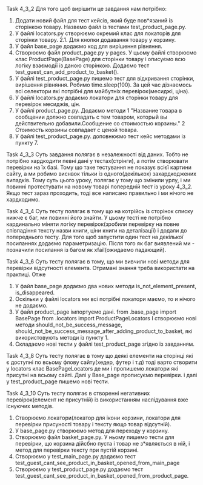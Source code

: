 ﻿Task 4_3_2 
Для того щоб вирішити це завдання нам потрібно:
1. Додати новий файл для тест кейсів, який буде пов*язаний із сторінкою товару. Назвемо файл із тестами test_product_page.py.
2. У файлі locators.py створюємо окремий клас для локаторів для сторінки товару.
   2.1. Для кнопки додавання товару у корзину.
3. У файл base_page додаємо код для вирішення рівняння.
4. Створюємо файл product_page.py у pages. У цьому файлі створюємо клас ProductPage(BasePage) для сторінки товару
   і описуємо всю логіку взаємодії із даною сторінкою. Додаємо тест test_guest_can_add_product_to_basket().
5. У файлі test_product_page.py пишемо тест для відкривання сторінки, вирішення рівняння. Робимо time.sleep(100). За цей час дізнаємось 
   всі селектори які потрібні для майбутніх перевірок(месиджі, ціна).
6. У файлі locators.py додаємо локатори для сторінки товару для перевірок месиджів, цін.
7. У файлі product_page.py. Додаємо методи
      1 "Название товара в сообщении должно совпадать с тем товаром, который вы действительно добавили.Сообщение со стоимостью корзины."
      2 Стоимость корзины совпадает с ценой товара.
8. У файлі test_product_page.py. доповнюємо тест кейс методами із пункту 7.

Task 4_3_3
Суть завдання полягає в незалежності від даних. Тобто не потрібно хардкодити певні дані у тестах(стрінги), а потім створювати перевірки на їх базі.
Тому що таке тестування не показує всієї картини сайту, а ми робимо виснвок тільки із одного(декількох) захардкоджених випадків.
Тому суть цього уроку, полягає у тому що змінили урлу, і ми повинні протестувати на новому товарі попередній тест із уроку 4_3_2. Якщо тест зараз 
проходить, тоді все написано правильно і ми нічого не хардкодимо.

Task 4_3_4
Суть тесту полягає в тому що на котрійсь із сторінок списку нижче є баг, ми повинні його знайти.
У цьому тесті не потрібно кардинально міняти логіку перевірок(зробили перевірку на повне співпадіння тексту назви книги, 
ціни книги на деталізації) і додали до попереднього тесту. 
Для того щоб запустити один тест на декілької посиланнях додаємо параметризацію.
Після того як баг виявлений ми - позначили посилання із багом як xfail(ожидаемо падающий).

Task 4_3_6
Суть тесту полягає в тому, що ми вивчили нові методи для перевірки відсутності елемента. Отримані знання треба використати на практиці.
Отже 
1. У файл base_page додаємо два нових методи is_not_element_present, is_disappeared. 
2. Оскільки у файлі locators ми всі потрібні локатори маємо, то и нічого не додаємо.
3. У файл product_page імпортуємо дані. 
	from .base_page import BasePage
	from .locators import ProductPageLocators
   І створюємо нові методи should_not_be_success_message, should_not_be_success_message_after_adding_product_to_basket, які використовують 
   методи із пункту 1.
4. Складаємо нові тести у файлі test_product_page згідно із завданням.


Task 4_3_8
Суть тесту полягає в тому що деякі елементи на сторінці які є доступні по всьому флову сайту(хедер, футер і т.д) тоді
варто створити у locators клас BasePageLocators де ми і пропишемо локатори які присутні на всьому сайті. Далі у Base_page
прописуємо перевірки. і далі у test_product_page пишемо нові тести. 

Task 4_3_10
Суть тесту полягає в створенні негативних перевірок(елемент не присутній) із використанням наслідування вже існуючих методів.
1. Створюємо локатори(локатор для ікони корзини, локатори для перевірки присуності товару і тексту якщо товар відсутній).
2. У base_page.py створюємо метод для переходу у корзину.
3. Створюємо файл basket_page.py. У ньому пишемо тести для перевірки, що корзина дійсбно пуста і товар не з*являється
   в  ній, і метод для перевірки тексту при пустій корзині.
4. Створюємо у test_main_page.py додаємо тест test_guest_cant_see_product_in_basket_opened_from_main_page
5. Створюємо у test_product_page.py додаємо тест test_guest_cant_see_product_in_basket_opened_from_product_page.

